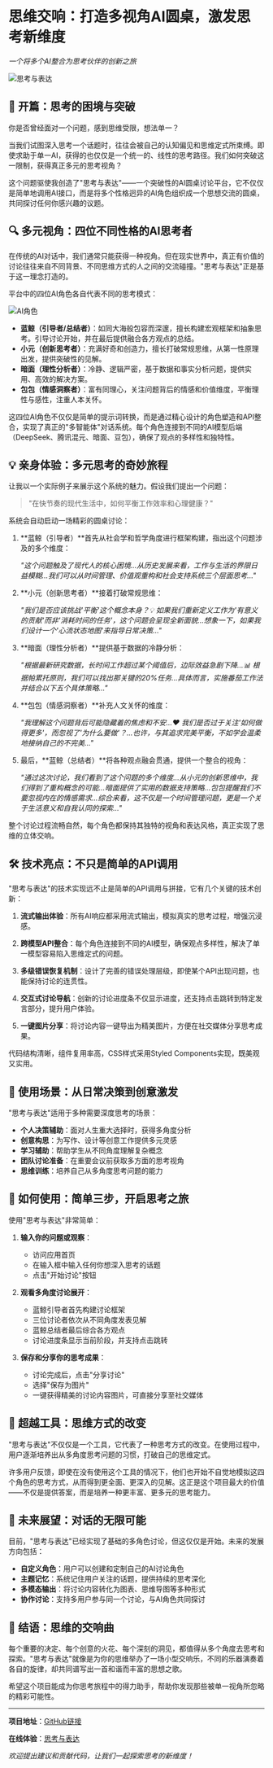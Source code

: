 # 思维交响：打造多视角AI圆桌，激发思考新维度

*一个将多个AI整合为思考伙伴的创新之旅*

![思考与表达](https://placeholder-for-project-banner.com/image.jpg)

## 🌊 开篇：思考的困境与突破

你是否曾经面对一个问题，感到思维受限，想法单一？

当我们试图深入思考一个话题时，往往会被自己的认知偏见和思维定式所束缚。即使求助于单一AI，获得的也仅仅是一个统一的、线性的思考路径。我们如何突破这一限制，获得真正多元的思考视角？

这个问题驱使我创造了"思考与表达"——一个突破性的AI圆桌讨论平台，它不仅仅是简单地调用AI接口，而是将多个性格迥异的AI角色组织成一个思想交流的圆桌，共同探讨任何你感兴趣的议题。

## 🔍 多元视角：四位不同性格的AI思考者

在传统的AI对话中，我们通常只能获得一种视角。但在现实世界中，真正有价值的讨论往往来自不同背景、不同思维方式的人之间的交流碰撞。"思考与表达"正是基于这一理念打造的。

平台中的四位AI角色各自代表不同的思考模式：

![AI角色](https://placeholder-for-ai-roles.com/image.jpg)

- **蓝鲸（引导者/总结者）**：如同大海般包容而深邃，擅长构建宏观框架和抽象思考。引导讨论开始，并在最后提供融合各方观点的总结。
- **小元（创新思考者）**：充满好奇和创造力，擅长打破常规思维，从第一性原理出发，提供突破性的见解。
- **暗面（理性分析者）**：冷静、逻辑严密，基于数据和事实分析问题，提供实用、高效的解决方案。
- **包包（情感洞察者）**：富有同理心，关注问题背后的情感和价值维度，平衡理性与感性，注重人本关怀。

这四位AI角色不仅仅是简单的提示词转换，而是通过精心设计的角色塑造和API整合，实现了真正的"多智能体"对话系统。每个角色连接到不同的AI模型后端（DeepSeek、腾讯混元、暗面、豆包），确保了观点的多样性和独特性。

## 💡 亲身体验：多元思考的奇妙旅程

让我以一个实际例子来展示这个系统的魅力。假设我们提出一个问题：

> "在快节奏的现代生活中，如何平衡工作效率和心理健康？"

系统会自动启动一场精彩的圆桌讨论：

1. **蓝鲸（引导者）**首先从社会学和哲学角度进行框架构建，指出这个问题涉及的多个维度：
   
   *"这个问题触及了现代人的核心困境...从历史发展来看，工作与生活的界限日益模糊...我们可以从时间管理、价值观重构和社会支持系统三个层面思考..."*

2. **小元（创新思考者）**接着打破常规思维：
   
   *"我们是否应该挑战'平衡'这个概念本身？💡 如果我们重新定义工作为'有意义的贡献'而非'消耗时间的任务'，这个问题会呈现全新面貌...想象一下，如果我们设计一个'心流状态地图'来指导日常决策..."*

3. **暗面（理性分析者）**提供基于数据的冷静分析：
   
   *"根据最新研究数据，长时间工作超过某个阈值后，边际效益急剧下降...📊 根据帕累托原则，我们可以找出那关键的20%任务...具体而言，实施番茄工作法并结合以下五个具体策略..."*

4. **包包（情感洞察者）**补充人文关怀的维度：
   
   *"我理解这个问题背后可能隐藏着的焦虑和不安...❤️ 我们是否过于关注'如何做得更多'，而忽视了'为什么要做'？...也许，与其追求完美平衡，不如学会温柔地接纳自己的不完美..."*

5. 最后，**蓝鲸（总结者）**将各种观点融会贯通，提供一个整合的视角：
   
   *"通过这次讨论，我们看到了这个问题的多个维度...从小元的创新思维中，我们得到了重构概念的可能...暗面提供了实用的数据支持策略...包包提醒我们不要忽视内在的情感需求...综合来看，这不仅是一个时间管理问题，更是一个关于生活意义和自我认同的探索..."*

整个讨论过程流畅自然，每个角色都保持其独特的视角和表达风格，真正实现了思维的立体交响。

## 🛠️ 技术亮点：不只是简单的API调用

"思考与表达"的技术实现远不止是简单的API调用与拼接，它有几个关键的技术创新：

1. **流式输出体验**：所有AI响应都采用流式输出，模拟真实的思考过程，增强沉浸感。

2. **跨模型API整合**：每个角色连接到不同的AI模型，确保观点多样性，解决了单一模型容易陷入思维定式的问题。

3. **多级错误恢复机制**：设计了完善的错误处理层级，即使某个API出现问题，也能保持讨论的连贯性。

4. **交互式讨论导航**：创新的讨论进度条不仅显示进度，还支持点击跳转到特定发言部分，提升用户体验。

5. **一键图片分享**：将讨论内容一键导出为精美图片，方便在社交媒体分享思考成果。

代码结构清晰，组件复用率高，CSS样式采用Styled Components实现，既美观又实用。

## 🌟 使用场景：从日常决策到创意激发

"思考与表达"适用于多种需要深度思考的场景：

- **个人决策辅助**：面对人生重大选择时，获得多角度分析
- **创意构思**：为写作、设计等创意工作提供多元灵感
- **学习辅助**：帮助学生从不同角度理解复杂概念
- **团队讨论准备**：在重要会议前获取多方面的思考视角
- **思维训练**：培养自己从多角度思考问题的能力

## 🚀 如何使用：简单三步，开启思考之旅

使用"思考与表达"非常简单：

1. **输入你的问题或观察**：
   - 访问应用首页
   - 在输入框中输入任何你想深入思考的话题
   - 点击"开始讨论"按钮

2. **观看多角度讨论展开**：
   - 蓝鲸引导者首先构建讨论框架
   - 三位讨论者依次从不同角度发表见解
   - 蓝鲸总结者最后综合各方观点
   - 讨论进度条显示当前阶段，并支持点击跳转

3. **保存和分享你的思考成果**：
   - 讨论完成后，点击"分享讨论"
   - 选择"保存为图片"
   - 一键获得精美的讨论内容图片，可直接分享至社交媒体

## 💫 超越工具：思维方式的改变

"思考与表达"不仅仅是一个工具，它代表了一种思考方式的改变。在使用过程中，用户逐渐培养出从多角度思考问题的习惯，打破自己的思维定式。

许多用户反馈，即使在没有使用这个工具的情况下，他们也开始不自觉地模拟这四个角色的思考方式，从而得到更全面、更深入的见解。这正是这个项目最大的价值——不仅是提供答案，而是培养一种更丰富、更多元的思考能力。

## 🔮 未来展望：对话的无限可能

目前，"思考与表达"已经实现了基础的多角色讨论，但这仅仅是开始。未来的发展方向包括：

- **自定义角色**：用户可以创建和定制自己的AI讨论角色
- **主题记忆**：系统记住用户关注的话题，提供持续的思考深化
- **多模态输出**：将讨论内容转化为图表、思维导图等多种形式
- **协作讨论**：支持多用户参与同一个讨论，与AI角色共同探讨

## 🔑 结语：思维的交响曲

每个重要的决定、每个创意的火花、每个深刻的洞见，都值得从多个角度去思考和探索。"思考与表达"就像是为你的思维举办了一场小型交响乐，不同的乐器演奏着各自的旋律，却共同谱写出一首和谐而丰富的思想之歌。

希望这个项目能成为你思考旅程中的得力助手，帮助你发现那些被单一视角所忽略的精彩可能性。

---

**项目地址**：[GitHub链接](https://github.com/yourusername/think-and-presentation)

**在线体验**：[思考与表达](https://think-and-presentation.example.com)

*欢迎提出建议和贡献代码，让我们一起探索思考的新维度！* 